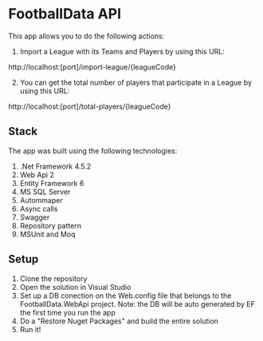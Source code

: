 # FootballData API

This app allows you to do the following actions:

1) Import a League with its Teams and Players by using this URL: 

http://localhost:[port]/import-league/{leagueCode}

2) You can get the total number of players that participate in a League by using this URL:

http://localhost:[port]/total-players/{leagueCode}

## Stack
The app was built using the following technologies:

1. .Net Framework 4.5.2
2. Web Api 2
3. Entity Framework 6
4. MS SQL Server
5. Autommaper
6. Async calls 
7. Swagger
8. Repository pattern
9. MSUnit and Moq

## Setup
1. Clone the repository
2. Open the solution in Visual Studio
3. Set up a DB conection on the Web.config file that belongs to the FootballData.WebApi project. Note: the DB will be auto generated by EF the first time you run the app
4. Do a "Restore Nuget Packages" and build the entire solution
5. Run it!